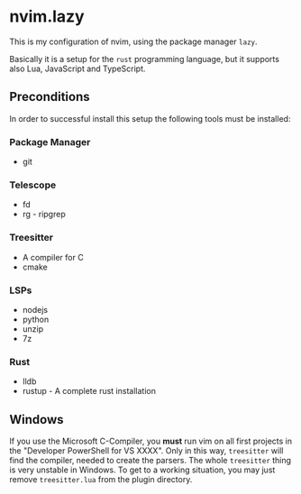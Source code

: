 # nvim.lazy

This is my configuration of nvim, using the package manager `lazy`.

Basically it is a setup for the `rust` programming language, but it supports also Lua, JavaScript 
and TypeScript.

## Preconditions

In order to successful install this setup the following tools must be installed:

### Package Manager
* git 

### Telescope
* fd
* rg - ripgrep

### Treesitter
* A compiler for C
* cmake

### LSPs
* nodejs
* python
* unzip
* 7z

### Rust
* lldb
* rustup - A complete rust installation

## Windows

If you use the Microsoft C-Compiler, you **must** run vim on all first projects in the 
"Developer PowerShell for VS XXXX". Only in this way, `treesitter` will find the compiler, 
needed to create the parsers. The whole `treesitter` thing is very unstable in Windows.
To get to a working situation, you may just remove `treesitter.lua` from the plugin directory.

